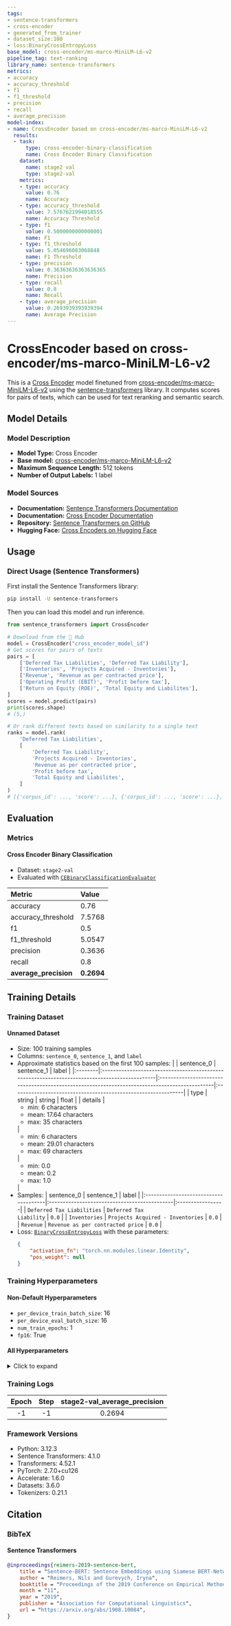 ```yaml
---
tags:
- sentence-transformers
- cross-encoder
- generated_from_trainer
- dataset_size:100
- loss:BinaryCrossEntropyLoss
base_model: cross-encoder/ms-marco-MiniLM-L6-v2
pipeline_tag: text-ranking
library_name: sentence-transformers
metrics:
- accuracy
- accuracy_threshold
- f1
- f1_threshold
- precision
- recall
- average_precision
model-index:
- name: CrossEncoder based on cross-encoder/ms-marco-MiniLM-L6-v2
  results:
  - task:
      type: cross-encoder-binary-classification
      name: Cross Encoder Binary Classification
    dataset:
      name: stage2 val
      type: stage2-val
    metrics:
    - type: accuracy
      value: 0.76
      name: Accuracy
    - type: accuracy_threshold
      value: 7.5767621994018555
      name: Accuracy Threshold
    - type: f1
      value: 0.5000000000000001
      name: F1
    - type: f1_threshold
      value: 5.054696083068848
      name: F1 Threshold
    - type: precision
      value: 0.36363636363636365
      name: Precision
    - type: recall
      value: 0.8
      name: Recall
    - type: average_precision
      value: 0.2693939393939394
      name: Average Precision
---
```


# CrossEncoder based on cross-encoder/ms-marco-MiniLM-L6-v2

This is a [Cross Encoder](https://www.sbert.net/docs/cross_encoder/usage/usage.html) model finetuned from [cross-encoder/ms-marco-MiniLM-L6-v2](https://huggingface.co/cross-encoder/ms-marco-MiniLM-L6-v2) using the [sentence-transformers](https://www.SBERT.net) library. It computes scores for pairs of texts, which can be used for text reranking and semantic search.

## Model Details

### Model Description
- **Model Type:** Cross Encoder
- **Base model:** [cross-encoder/ms-marco-MiniLM-L6-v2](https://huggingface.co/cross-encoder/ms-marco-MiniLM-L6-v2) <!-- at revision ce0834f22110de6d9222af7a7a03628121708969 -->
- **Maximum Sequence Length:** 512 tokens
- **Number of Output Labels:** 1 label
<!-- - **Training Dataset:** Unknown -->
<!-- - **Language:** Unknown -->
<!-- - **License:** Unknown -->

### Model Sources

- **Documentation:** [Sentence Transformers Documentation](https://sbert.net)
- **Documentation:** [Cross Encoder Documentation](https://www.sbert.net/docs/cross_encoder/usage/usage.html)
- **Repository:** [Sentence Transformers on GitHub](https://github.com/UKPLab/sentence-transformers)
- **Hugging Face:** [Cross Encoders on Hugging Face](https://huggingface.co/models?library=sentence-transformers&other=cross-encoder)

## Usage

### Direct Usage (Sentence Transformers)

First install the Sentence Transformers library:

```bash
pip install -U sentence-transformers
```

Then you can load this model and run inference.
```python
from sentence_transformers import CrossEncoder

# Download from the 🤗 Hub
model = CrossEncoder("cross_encoder_model_id")
# Get scores for pairs of texts
pairs = [
    ['Deferred Tax Liabilities', 'Deferred Tax Liability'],
    ['Inventories', 'Projects Acquired - Inventories'],
    ['Revenue', 'Revenue as per contracted price'],
    ['Operating Profit (EBIT)', 'Profit before tax'],
    ['Return on Equity (ROE)', 'Total Equity and Liabilites'],
]
scores = model.predict(pairs)
print(scores.shape)
# (5,)

# Or rank different texts based on similarity to a single text
ranks = model.rank(
    'Deferred Tax Liabilities',
    [
        'Deferred Tax Liability',
        'Projects Acquired - Inventories',
        'Revenue as per contracted price',
        'Profit before tax',
        'Total Equity and Liabilites',
    ]
)
# [{'corpus_id': ..., 'score': ...}, {'corpus_id': ..., 'score': ...}, ...]
```

<!--
### Direct Usage (Transformers)

<details><summary>Click to see the direct usage in Transformers</summary>

</details>
-->

<!--
### Downstream Usage (Sentence Transformers)

You can finetune this model on your own dataset.

<details><summary>Click to expand</summary>

</details>
-->

<!--
### Out-of-Scope Use

*List how the model may foreseeably be misused and address what users ought not to do with the model.*
-->

## Evaluation

### Metrics

#### Cross Encoder Binary Classification

* Dataset: `stage2-val`
* Evaluated with [<code>CEBinaryClassificationEvaluator</code>](https://sbert.net/docs/package_reference/cross_encoder/evaluation.html#sentence_transformers.cross_encoder.evaluation.CEBinaryClassificationEvaluator)

| Metric                | Value      |
|:----------------------|:-----------|
| accuracy              | 0.76       |
| accuracy_threshold    | 7.5768     |
| f1                    | 0.5        |
| f1_threshold          | 5.0547     |
| precision             | 0.3636     |
| recall                | 0.8        |
| **average_precision** | **0.2694** |

<!--
## Bias, Risks and Limitations

*What are the known or foreseeable issues stemming from this model? You could also flag here known failure cases or weaknesses of the model.*
-->

<!--
### Recommendations

*What are recommendations with respect to the foreseeable issues? For example, filtering explicit content.*
-->

## Training Details

### Training Dataset

#### Unnamed Dataset

* Size: 100 training samples
* Columns: <code>sentence_0</code>, <code>sentence_1</code>, and <code>label</code>
* Approximate statistics based on the first 100 samples:
  |         | sentence_0                                                                                    | sentence_1                                                                                    | label                                                         |
  |:--------|:----------------------------------------------------------------------------------------------|:----------------------------------------------------------------------------------------------|:--------------------------------------------------------------|
  | type    | string                                                                                        | string                                                                                        | float                                                         |
  | details | <ul><li>min: 6 characters</li><li>mean: 17.64 characters</li><li>max: 35 characters</li></ul> | <ul><li>min: 6 characters</li><li>mean: 29.01 characters</li><li>max: 69 characters</li></ul> | <ul><li>min: 0.0</li><li>mean: 0.2</li><li>max: 1.0</li></ul> |
* Samples:
  | sentence_0                            | sentence_1                                   | label            |
  |:--------------------------------------|:---------------------------------------------|:-----------------|
  | <code>Deferred Tax Liabilities</code> | <code>Deferred Tax Liability</code>          | <code>0.0</code> |
  | <code>Inventories</code>              | <code>Projects Acquired - Inventories</code> | <code>0.0</code> |
  | <code>Revenue</code>                  | <code>Revenue as per contracted price</code> | <code>0.0</code> |
* Loss: [<code>BinaryCrossEntropyLoss</code>](https://sbert.net/docs/package_reference/cross_encoder/losses.html#binarycrossentropyloss) with these parameters:
  ```json
  {
      "activation_fn": "torch.nn.modules.linear.Identity",
      "pos_weight": null
  }
  ```

### Training Hyperparameters
#### Non-Default Hyperparameters

- `per_device_train_batch_size`: 16
- `per_device_eval_batch_size`: 16
- `num_train_epochs`: 1
- `fp16`: True

#### All Hyperparameters
<details><summary>Click to expand</summary>

- `overwrite_output_dir`: False
- `do_predict`: False
- `eval_strategy`: no
- `prediction_loss_only`: True
- `per_device_train_batch_size`: 16
- `per_device_eval_batch_size`: 16
- `per_gpu_train_batch_size`: None
- `per_gpu_eval_batch_size`: None
- `gradient_accumulation_steps`: 1
- `eval_accumulation_steps`: None
- `torch_empty_cache_steps`: None
- `learning_rate`: 5e-05
- `weight_decay`: 0.0
- `adam_beta1`: 0.9
- `adam_beta2`: 0.999
- `adam_epsilon`: 1e-08
- `max_grad_norm`: 1
- `num_train_epochs`: 1
- `max_steps`: -1
- `lr_scheduler_type`: linear
- `lr_scheduler_kwargs`: {}
- `warmup_ratio`: 0.0
- `warmup_steps`: 0
- `log_level`: passive
- `log_level_replica`: warning
- `log_on_each_node`: True
- `logging_nan_inf_filter`: True
- `save_safetensors`: True
- `save_on_each_node`: False
- `save_only_model`: False
- `restore_callback_states_from_checkpoint`: False
- `no_cuda`: False
- `use_cpu`: False
- `use_mps_device`: False
- `seed`: 42
- `data_seed`: None
- `jit_mode_eval`: False
- `use_ipex`: False
- `bf16`: False
- `fp16`: True
- `fp16_opt_level`: O1
- `half_precision_backend`: auto
- `bf16_full_eval`: False
- `fp16_full_eval`: False
- `tf32`: None
- `local_rank`: 0
- `ddp_backend`: None
- `tpu_num_cores`: None
- `tpu_metrics_debug`: False
- `debug`: []
- `dataloader_drop_last`: False
- `dataloader_num_workers`: 0
- `dataloader_prefetch_factor`: None
- `past_index`: -1
- `disable_tqdm`: False
- `remove_unused_columns`: True
- `label_names`: None
- `load_best_model_at_end`: False
- `ignore_data_skip`: False
- `fsdp`: []
- `fsdp_min_num_params`: 0
- `fsdp_config`: {'min_num_params': 0, 'xla': False, 'xla_fsdp_v2': False, 'xla_fsdp_grad_ckpt': False}
- `fsdp_transformer_layer_cls_to_wrap`: None
- `accelerator_config`: {'split_batches': False, 'dispatch_batches': None, 'even_batches': True, 'use_seedable_sampler': True, 'non_blocking': False, 'gradient_accumulation_kwargs': None}
- `deepspeed`: None
- `label_smoothing_factor`: 0.0
- `optim`: adamw_torch
- `optim_args`: None
- `adafactor`: False
- `group_by_length`: False
- `length_column_name`: length
- `ddp_find_unused_parameters`: None
- `ddp_bucket_cap_mb`: None
- `ddp_broadcast_buffers`: False
- `dataloader_pin_memory`: True
- `dataloader_persistent_workers`: False
- `skip_memory_metrics`: True
- `use_legacy_prediction_loop`: False
- `push_to_hub`: False
- `resume_from_checkpoint`: None
- `hub_model_id`: None
- `hub_strategy`: every_save
- `hub_private_repo`: None
- `hub_always_push`: False
- `gradient_checkpointing`: False
- `gradient_checkpointing_kwargs`: None
- `include_inputs_for_metrics`: False
- `include_for_metrics`: []
- `eval_do_concat_batches`: True
- `fp16_backend`: auto
- `push_to_hub_model_id`: None
- `push_to_hub_organization`: None
- `mp_parameters`: 
- `auto_find_batch_size`: False
- `full_determinism`: False
- `torchdynamo`: None
- `ray_scope`: last
- `ddp_timeout`: 1800
- `torch_compile`: False
- `torch_compile_backend`: None
- `torch_compile_mode`: None
- `include_tokens_per_second`: False
- `include_num_input_tokens_seen`: False
- `neftune_noise_alpha`: None
- `optim_target_modules`: None
- `batch_eval_metrics`: False
- `eval_on_start`: False
- `use_liger_kernel`: False
- `eval_use_gather_object`: False
- `average_tokens_across_devices`: False
- `prompts`: None
- `batch_sampler`: batch_sampler
- `multi_dataset_batch_sampler`: proportional

</details>

### Training Logs
| Epoch | Step | stage2-val_average_precision |
|:-----:|:----:|:----------------------------:|
| -1    | -1   | 0.2694                       |


### Framework Versions
- Python: 3.12.3
- Sentence Transformers: 4.1.0
- Transformers: 4.52.1
- PyTorch: 2.7.0+cu126
- Accelerate: 1.6.0
- Datasets: 3.6.0
- Tokenizers: 0.21.1

## Citation

### BibTeX

#### Sentence Transformers
```bibtex
@inproceedings{reimers-2019-sentence-bert,
    title = "Sentence-BERT: Sentence Embeddings using Siamese BERT-Networks",
    author = "Reimers, Nils and Gurevych, Iryna",
    booktitle = "Proceedings of the 2019 Conference on Empirical Methods in Natural Language Processing",
    month = "11",
    year = "2019",
    publisher = "Association for Computational Linguistics",
    url = "https://arxiv.org/abs/1908.10084",
}
```

<!--
## Glossary

*Clearly define terms in order to be accessible across audiences.*
-->

<!--
## Model Card Authors

*Lists the people who create the model card, providing recognition and accountability for the detailed work that goes into its construction.*
-->

<!--
## Model Card Contact

*Provides a way for people who have updates to the Model Card, suggestions, or questions, to contact the Model Card authors.*
-->